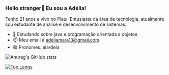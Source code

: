### Hello stranger👋 Eu sou a Adélia!

Tenho 21 anos e vivo no Piauí. Entusiasta da área de tecnologia, atualmente sou estudante de análise e desenvolvimento de sistemas.

- 🌱 Estudando sobre java e programação orientada a objetos
- 📫 Meu email é adeliamara13@gmail.com
- 😄 Pronomes: ela/dela


![Anurag's GitHub stats](https://github-readme-stats.vercel.app/api?username=adeliamara&show_icons=true&theme=radical)

[![Top Langs](https://github-readme-stats.vercel.app/api/top-langs/?username=adeliamara&layout=compact)](https://github.com/anuraghazra/github-readme-stats)
